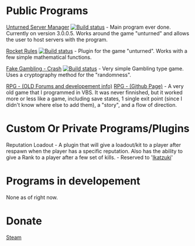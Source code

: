<h1>Public Programs</h1>

[Unturned Server Manager](https://persiafighter.github.io/UnturnedServerManager/) [![Build status](https://ci.appveyor.com/api/projects/status/lnc18aoqi6s50u2w?svg=true)]() - Main program ever done. Currently on version 3.0.0.5. Works around the game "unturned" and allows the user to host servers with the program.

[Rocket Rules](https://persiafighter.github.io/Rocket-Rules/) [![Build status](https://ci.appveyor.com/api/projects/status/pb6sp9f67e4dj9is?svg=true)]() - Plugin for the game "unturned". Works with a few simple mathematical functions.

[Fake Gambling - Crash](https://github.com/persiafighter/FakeGambling-Crash) [![Build status](https://ci.appveyor.com/api/projects/status/lnc18aoqi6s50u2w?svg=true)]() - Very simple Gambling type game. Uses a cryptography method for the "randomness".

[RPG - (OLD Forums and developement info)](http://rpg-v2.boards.net/) [RPG - (Github Page)](https://github.com/persiafighter/RPG) - A very old game that I programmed in VBS. It was never finnished, but it worked more or less like a game, including save states, 1 single exit point (since I didn't know where else to add them), a "story", and a flow of direction.

<h1>Custom Or Private Programs/Plugins</h1>

Reputation Loadout - A plugin that will give a loadout/kit to a player after respawn when the player has a specific reputation. Also has the ability to give a Rank to a player after a few set of kills. - Reserved to '[Ikatzuki](http://steamcommunity.com/id/Ikatzuki1/)'

<h1>Programs in developement</h1>

None as of right now.

<h1>Donate</h1>

[Steam](https://steamcommunity.com/tradeoffer/new/?partner=171975117&token=nPB07kkc)
